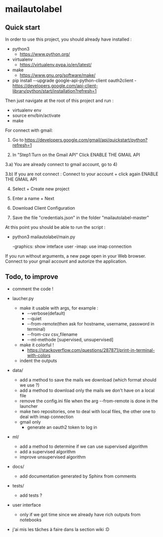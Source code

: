 # mailautolabel

## Quick start

In order to use this project, you should already have installed :
  - python3
    - https://www.python.org/
  - virtualenv
    - https://virtualenv.pypa.io/en/latest/
  - make
    - https://www.gnu.org/software/make/
  - pip install --upgrade google-api-python-client oauth2client
    -https://developers.google.com/api-client-library/python/start/installation?refresh=1

Then just navigate at the root of this project and run :
  - virtualenv env
  - source env/bin/activate
  - make
  
For connect with gmail:
   1) Go to https://developers.google.com/gmail/api/quickstart/python?refresh=1

   2) In "Step1:Turn on the Gmail API" 
   Click ENABLE THE GMAIL API

   3.a) You are already connect to gmail account, go to 4)

   3.b) If you are not connect : Connect to your account + click again  ENABLE THE GMAIL API

   4) Select + Create new project

   5) Enter a name + Next

   6) Download Client Configuration

   7) Save the file "credentials.json" in the folder "mailautolabel-master"


At this point you should be able to run the script :
  - python3 mailautolabel/main.py   
      
      -graphics: show inteface user
      -imap: use imap connection
   
   If you run without arguments, a new page open in your Web browser. Connect to your gmail account and autorize the application.

## Todo, to improve

- comment the code !

- laucher.py
  - make it usable with args, for example :
    - --verbose(default)
    - --quiet
    - --from-remote(then ask for hostname, username, password in terminal)
    - --from-csv csv_filename
    - --ml-methode [supervised, unsupervised]
  - make it colorful !
    - https://stackoverflow.com/questions/287871/print-in-terminal-with-colors
  - indent the outputs

- data/
  - add a method to save the mails we download (which format should we use ?)
  - add a method to download only the mails we don't have on a local file
  - remove the config.ini file when the arg --from-remote is done in the launcher
  - make two repositories, one to deal with local files, the other one to deal with imap connection
  - gmail only
    - generate an oauth2 token to log in

- ml/
  - add a method to determine if we can use supervised algorithm
  - add a supervised algorithm
  - improve unsupervised algorithm

- docs/
  - add documentation generated by Sphinx from comments

- tests/
  - add tests ?

- user interface
  - only if we got time since we already have rich outputs from notebooks

- j'ai mis les tâches à faire dans la section wiki :D

